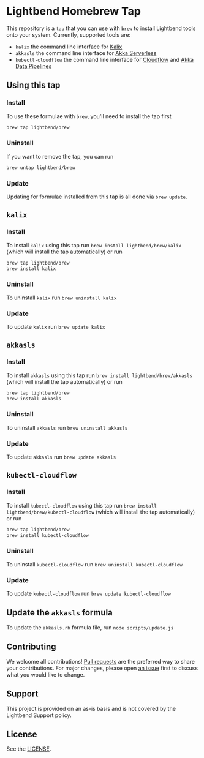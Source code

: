# Lightbend Homebrew Tap

This repository is a `tap` that you can use with [`brew`](https://brew.sh) to install Lightbend tools onto your system. Currently, supported tools are:

* `kalix` the command line interface for [Kalix](https://kalix.io)
* `akkasls` the command line interface for [Akka Serverless](https://akkaserverless.com)
* `kubectl-cloudflow` the command line interface for [Cloudflow](https://cloudflow.io) and [Akka Data Pipelines](https://developer.lightbend.com/docs/cloudflow/current/index.html)

## Using this tap

### Install

To use these formulae with `brew`, you'll need to install the tap first

```bash
brew tap lightbend/brew
```

### Uninstall

If you want to remove the tap, you can run

```bash
brew untap lightbend/brew
```

### Update

Updating for formulae installed from this tap is all done via `brew update`. 

## `kalix`

### Install

To install `kalix` using this tap run `brew install lightbend/brew/kalix` (which will install the tap automatically) or run

```bash
brew tap lightbend/brew
brew install kalix
```

### Uninstall

To uninstall `kalix` run `brew uninstall kalix`

### Update

To update `kalix` run `brew update kalix`

## `akkasls`

### Install

To install `akkasls` using this tap run `brew install lightbend/brew/akkasls` (which will install the tap automatically) or run

```bash
brew tap lightbend/brew
brew install akkasls
```

### Uninstall

To uninstall `akkasls` run `brew uninstall akkasls`

### Update

To update `akkasls` run `brew update akkasls`

## `kubectl-cloudflow`

### Install

To install `kubectl-cloudflow` using this tap run `brew install lightbend/brew/kubectl-cloudflow` (which will install the tap automatically) or run

```bash
brew tap lightbend/brew
brew install kubectl-cloudflow
```

### Uninstall

To uninstall `kubectl-cloudflow` run `brew uninstall kubectl-cloudflow`

### Update

To update `kubectl-cloudflow` run `brew update kubectl-cloudflow`

## Update the `akkasls` formula

To update the `akkasls.rb` formula file, run `node scripts/update.js`

## Contributing

We welcome all contributions! [Pull requests](https://github.com/lightbend/homebrew-brew/pulls) are the preferred way to share your contributions. For major changes, please open [an issue](https://github.com/lightbend/homebrew-brew/issues) first to discuss what you would like to change.

## Support

This project is provided on an as-is basis and is not covered by the Lightbend Support policy.

## License

See the [LICENSE](./LICENSE).
